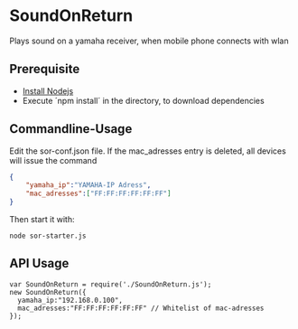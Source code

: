 SoundOnReturn
=============

Plays sound on a yamaha receiver, when mobile phone connects with wlan

## Prerequisite
- [Install Nodejs](http://nodejs.org/)
- Execute ´npm install´ in the directory, to download dependencies

## Commandline-Usage

Edit the sor-conf.json file. If the mac_adresses entry is deleted, all devices will issue the command

```json
{
    "yamaha_ip":"YAMAHA-IP Adress",
	"mac_adresses":["FF:FF:FF:FF:FF:FF"]
}
```
Then start it with:
    
    node sor-starter.js

  

## API Usage

    var SoundOnReturn = require('./SoundOnReturn.js');
    new SoundOnReturn({
      yamaha_ip:"192.168.0.100",
      mac_adresses:"FF:FF:FF:FF:FF:FF" // Whitelist of mac-adresses
    });
